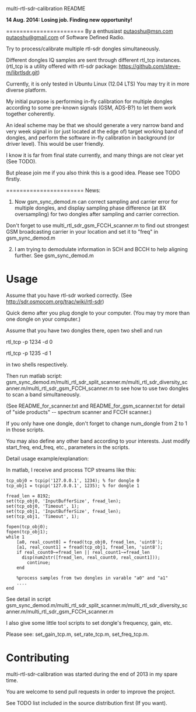 multi-rtl-sdr-calibration README

**14 Aug. 2014: Losing job. Finding new opportunity!**

=======================
By a enthusiast <putaoshu@msn.com> <putaoshu@gmail.com> of Software Defined Radio.

Try to process/calibrate multiple rtl-sdr dongles simultaneously.

Different dongles IQ samples are sent through different rtl_tcp instances. (rtl_tcp is a utility offered with rtl-sdr package: https://github.com/steve-m/librtlsdr.git)

Currently, it is only tested in Ubuntu Linux (12.04 LTS) You may try it in more diverse platform.

My initial purpose is performing in-fly calibration for multiple dongles according to some pre-known signals (GSM, ADS-B?) to let them work together coherently.

An ideal scheme may be that we should generate a very narrow band and very week signal in (or just located at the edge of) target working band of dongles, and perform the software in-fly calibration in background (or driver level). This would be user friendly.

I know it is far from final state currently, and many things are not clear yet (See TODO).

But please join me if you also think this is a good idea. Please see TODO firstly.

=======================
News:
1. Now gsm_sync_demod.m can correct sampling and carrier error for multiple dongles, and display sampling phase difference (at 8X oversampling) for two dongles after sampling and carrier correction.

Don't forget to use multi_rtl_sdr_gsm_FCCH_scanner.m to find out strongest GSM broadcasting carrier in your location and set it to "freq" in gsm_sync_demod.m

2. I am trying to demodulate information in SCH and BCCH to help aligning further. See gsm_sync_demod.m

Usage
=======================
Assume that you have rtl-sdr worked correctly. (See http://sdr.osmocom.org/trac/wiki/rtl-sdr)

Quick demo after you plug dongle to your computer. (You may try more than one dongle on your computer.)

Assume that you have two dongles there, open two shell and run

  rtl_tcp -p 1234 -d 0

  rtl_tcp -p 1235 -d 1

in two shells respectively.

Then run matlab script: gsm_sync_demod.m/multi_rtl_sdr_split_scanner.m/multi_rtl_sdr_diversity_scanner.m/multi_rtl_sdr_gsm_FCCH_scanner.m to see how to use two dongles to scan a band simultaneously.

(See README_for_scanner.txt and README_for_gsm_scanner.txt for detail of "side products" -- spectrum scanner and FCCH scanner.)

If you only have one dongle, don't forget to change num_dongle from 2 to 1 in those scripts.

You may also define any other band according to your interests. Just modify start_freq, end_freq, etc., parameters in the scripts.

Detail usage example/explanation:

In matlab, I receive and process TCP streams like this:

	tcp_obj0 = tcpip('127.0.0.1', 1234); % for dongle 0
	tcp_obj1 = tcpip('127.0.0.1', 1235); % for dongle 1

	fread_len = 8192;
	set(tcp_obj0, 'InputBufferSize', fread_len);
	set(tcp_obj0, 'Timeout', 1);
	set(tcp_obj1, 'InputBufferSize', fread_len);
	set(tcp_obj1, 'Timeout', 1);

	fopen(tcp_obj0);
	fopen(tcp_obj1);
	while 1
	    [a0, real_count0] = fread(tcp_obj0, fread_len, 'uint8');
	    [a1, real_count1] = fread(tcp_obj1, fread_len, 'uint8');
	    if real_count0~=fread_len || real_count1~=fread_len
          disp(num2str([fread_len, real_count0, real_count1]));
	        continue;
	    end

	    %process samples from two dongles in varable "a0" and "a1"
	    ....
	end

See detail in script gsm_sync_demod.m/multi_rtl_sdr_split_scanner.m/multi_rtl_sdr_diversity_scanner.m/multi_rtl_sdr_gsm_FCCH_scanner.m

I also give some little tool scripts to set dongle's frequency, gain, etc.

Please see: set_gain_tcp.m, set_rate_tcp.m, set_freq_tcp.m.

Contributing
=======================
multi-rtl-sdr-calibration was started during the end of 2013 in my spare time.

You are welcome to send pull requests in order to improve the project.

See TODO list included in the source distribution first (If you want).

